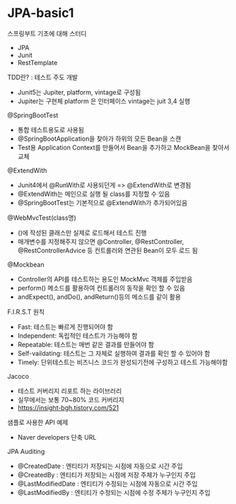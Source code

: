 # JPA-basic1
스프링부트 기초에 대해 스터디
- JPA
- Junit
- RestTemplate

TDD란? : 테스트 주도 개발
- Junit5는 Jupiter, platform, vintage로 구성됨
- Jupiter는 구현체
platform 은 인터페이스
vintage는 juit 3,4 실행


@SpringBootTest
- 통합 테스트용도로 사용됨
- @SpringBootApplication을 찾아가 하위의 모든 Bean을 스캔
- Test용 Application Context를 만들어서 Bean을 추가하고 MockBean을 찾아서 교체

@ExtendWith
- Junit4에서 @RunWith로 사용되던게 => @ExtendWith로 변경됨
- @ExtendWith는 메인으로 실행 될 class를 지정할 수 있음
- @SpringBootTest는 기본적으로 @ExtendWith가 추가되어있음

@WebMvcTest(class명)
- ()에 작성된 클래스만 실제로 로드해서 테스트 진행
- 매개변수를 지정해주지 않으면 @Controller, @RestController, @RestControllerAdvice 등 컨트롤러와 연관된 Bean이 모두 로드 됨

@Mockbean
- Controller의 API를 테스트하는 용도인 MockMvc 객체를 주입받음
- perform() 메소드를 활용하여 컨트롤러의 동작을 확인 할 수 있음
- andExpect(), andDo(), andReturn()등의 메소드를 같이 활용

F.I.R.S.T 원칙
- Fast: 테스트는 빠르게 진행되어야 함
- Independent: 독립적인 테스트가 가능해야 함
- Repeatable: 테스트는 매번 같은 결과를 만들어야 함
- Self-vaildating: 테스트는 그 자체로 실행하여 결과를 확인 할 수 있어야 함
- Timely: 단위테스트는 비즈니스 코드가 완성되기전에 구성하고 테스트 가능해야함

Jacoco
- 테스트 커버리지 리포트 하는 라이브러리
- 실무에서는 보통 70~80% 코드 커버리지
- https://insight-bgh.tistory.com/521

샘플로 사용한 API 예제
- Naver developers 단축 URL

JPA Auditing
- @CreatedDate : 엔티티가 저장되는 시점에 자동으로 시간 주입
- @CreatedBy : 엔티티가 저장되는 시점에 저장 주체가 누구인지 주입
- @LastModifiedDate : 엔티티가 수정되는 시점에 자동으로 시간 주입
- @LastModifiedBy : 엔티티가 수정되는 시점에 수정 주체가 누구인지 주입
